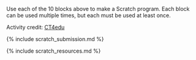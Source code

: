 Use each of the 10 blocks above to make a Scratch program. Each block can be used multiple times, but each must be used at least once.

<span class="small-text">Activity credit: [CT4edu](https://ct4edu.org/10-block-scratch-activity/)</span>

{% include scratch_submission.md %}

{% include scratch_resources.md %}

